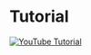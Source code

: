 # Tutorial
[![YouTube Tutorial](http://img.youtube.com/vi/2ebZv7hpkrQ/0.jpg)](https://youtu.be/2ebZv7hpkrQ)
